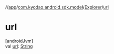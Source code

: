 //[app](../../../index.md)/[com.kycdao.android.sdk.model](../index.md)/[Explorer](index.md)/[url](url.md)

# url

[androidJvm]\
val [url](url.md): [String](https://kotlinlang.org/api/latest/jvm/stdlib/kotlin/-string/index.html)

